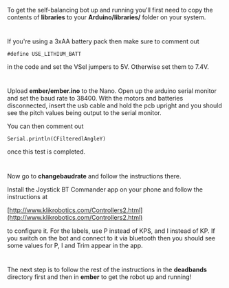 To get the self-balancing bot up and running you'll first need to copy the contents of **libraries** to your **Arduino/libraries/** folder on your system.

#

If you're using a 3xAA battery pack then make sure to comment out 

```
#define USE_LITHIUM_BATT
```

in the code and set the VSel jumpers to 5V. Otherwise set them to 7.4V.

#

Upload **ember/ember.ino** to the Nano. Open up the arduino serial monitor and set the baud rate to 38400. With the motors and batteries disconnected, insert the usb cable and hold the pcb upright and you should see the pitch values being output to the serial monitor.

You can then comment out 

```
Serial.println(CFilteredlAngleY)
```

once this test is completed.  

#

Now go to **changebaudrate** and follow the instructions there.

Install the Joystick BT Commander app on your phone and follow the instructions at

[http://www.klikrobotics.com/Controllers2.html](http://www.klikrobotics.com/Controllers2.html)

to configure it. For the labels, use P instead of KPS, and I instead of KP. If you switch on the bot and connect to it via bluetooth then you should see some values for P, I and Trim appear in the app.  

#

The next step is to follow the rest of the instructions in the **deadbands** directory first and then in **ember** to get the robot up and running!
